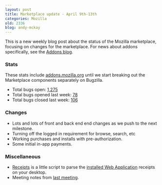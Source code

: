 ```yaml
---
layout: post
title: Marketplace update - April 9th-13th
categories: Mozilla
old: 2336
blog: andy-mckay
---
```

<p>This is a new weekly blog post about the status of the Mozilla marketplace, focusing on changes for the marketplace. For news about addons specifically, see the <a href="http://blog.mozilla.org/addons/">Addons blog</a>.</p>
<h3>Stats</h3>
<p>These stats include <a href="https://addons.mozilla.org">addons.mozilla.org</a> until we start breaking out the Marketplace components separately on Bugzilla.</p>
<ul>
<li>Total bugs open: <a href="https://bugzilla.mozilla.org/buglist.cgi?bug_status=UNCONFIRMED&bug_status=NEW&bug_status=ASSIGNED&bug_status=REOPENED&product=addons.mozilla.org">1,275</a></li>
<li>Total bugs opened last week: <a href="https://bugzilla.mozilla.org/buglist.cgi?chfieldto=2012-04-14&chfield=[Bug%20creation]&chfieldfrom=2012-04-08&product=addons.mozilla.org">78</a></li>
<li>Total bugs closed last week: <a href="https://bugzilla.mozilla.org/buglist.cgi?chfieldto=2012-04-14;chfield=resolution;chfieldfrom=2012-04-08;chfieldvalue=FIXED;product=addons.mozilla.org">106</a></li>
</ul>
<h3>Changes</h3>
<ul>
<li>Lots and lots of front and back end end changes as we push to the next milestone.</li>
<li>Turning off the logged in requirement for browse, search, etc</li>
<li>Working purchases and installs with pre-authorization.</li>
<li>Some initial in-app payments.</li>
</ul>
<h3>Miscellaneous</h3>
<ul>
<li><a href="https://github.com/andymckay/receipts">Receipts</a> is a little script to parse the <a href="http://cl.ly/2y220K1U3G322z26023v">installed Web Application</a> receipts on your desktop.</li>
<li>Meeting notes from <a href="https://wiki.mozilla.org/AMO:Meeting_Notes">last meeting</a>.</li>
</ul>
